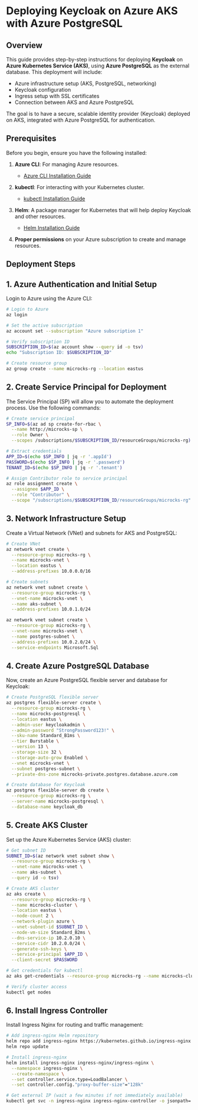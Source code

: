 # **Deploying Keycloak on Azure AKS with Azure PostgreSQL**

## **Overview**
This guide provides step-by-step instructions for deploying **Keycloak** on **Azure Kubernetes Service (AKS)**, using **Azure PostgreSQL** as the external database. This deployment will include:

- Azure infrastructure setup (AKS, PostgreSQL, networking)
- Keycloak configuration
- Ingress setup with SSL certificates
- Connection between AKS and Azure PostgreSQL

The goal is to have a secure, scalable identity provider (Keycloak) deployed on AKS, integrated with Azure PostgreSQL for authentication.

## **Prerequisites**
Before you begin, ensure you have the following installed:

1. **Azure CLI**: For managing Azure resources.
   - [Azure CLI Installation Guide](https://docs.microsoft.com/en-us/cli/azure/install-azure-cli)

2. **kubectl**: For interacting with your Kubernetes cluster.
   - [kubectl Installation Guide](https://kubernetes.io/docs/tasks/tools/install-kubectl/)

3. **Helm**: A package manager for Kubernetes that will help deploy Keycloak and other resources.
   - [Helm Installation Guide](https://helm.sh/docs/intro/install/)

4. **Proper permissions** on your Azure subscription to create and manage resources.

## **Deployment Steps**

## 1. Azure Authentication and Initial Setup

Login to Azure using the Azure CLI:

```sh
# Login to Azure
az login

# Set the active subscription
az account set --subscription "Azure subscription 1"

# Verify subscription ID
SUBSCRIPTION_ID=$(az account show --query id -o tsv)
echo "Subscription ID: $SUBSCRIPTION_ID"

# Create resource group
az group create --name microcks-rg --location eastus
```

## 2. Create Service Principal for Deployment
The Service Principal (SP) will allow you to automate the deployment process. Use the following commands:

```sh
# Create service principal
SP_INFO=$(az ad sp create-for-rbac \
  --name http://microcks-sp \
  --role Owner \
  --scopes /subscriptions/$SUBSCRIPTION_ID/resourceGroups/microcks-rg)

# Extract credentials
APP_ID=$(echo $SP_INFO | jq -r '.appId')
PASSWORD=$(echo $SP_INFO | jq -r '.password')
TENANT_ID=$(echo $SP_INFO | jq -r '.tenant')

# Assign Contributor role to service principal
az role assignment create \
  --assignee $APP_ID \
  --role "Contributor" \
  --scope "/subscriptions/$SUBSCRIPTION_ID/resourceGroups/microcks-rg"
```

## 3. Network Infrastructure Setup
Create a Virtual Network (VNet) and subnets for AKS and PostgreSQL:

```sh
# Create VNet
az network vnet create \
  --resource-group microcks-rg \
  --name microcks-vnet \
  --location eastus \
  --address-prefixes 10.0.0.0/16

# Create subnets
az network vnet subnet create \
  --resource-group microcks-rg \
  --vnet-name microcks-vnet \
  --name aks-subnet \
  --address-prefixes 10.0.1.0/24

az network vnet subnet create \
  --resource-group microcks-rg \
  --vnet-name microcks-vnet \
  --name postgres-subnet \
  --address-prefixes 10.0.2.0/24 \
  --service-endpoints Microsoft.Sql
```

## 4. Create Azure PostgreSQL Database
Now, create an Azure PostgreSQL flexible server and database for Keycloak:

```sh
# Create PostgreSQL flexible server
az postgres flexible-server create \
  --resource-group microcks-rg \
  --name microcks-postgresql \
  --location eastus \
  --admin-user keycloakadmin \
  --admin-password "StrongPassword123!" \
  --sku-name Standard_B1ms \
  --tier Burstable \
  --version 13 \
  --storage-size 32 \
  --storage-auto-grow Enabled \
  --vnet microcks-vnet \
  --subnet postgres-subnet \
  --private-dns-zone microcks-private.postgres.database.azure.com

# Create database for Keycloak
az postgres flexible-server db create \
  --resource-group microcks-rg \
  --server-name microcks-postgresql \
  --database-name keycloak_db
```

## 5. Create AKS Cluster
Set up the Azure Kubernetes Service (AKS) cluster:

```sh
# Get subnet ID
SUBNET_ID=$(az network vnet subnet show \
  --resource-group microcks-rg \
  --vnet-name microcks-vnet \
  --name aks-subnet \
  --query id -o tsv)

# Create AKS cluster
az aks create \
  --resource-group microcks-rg \
  --name microcks-cluster \
  --location eastus \
  --node-count 2 \
  --network-plugin azure \
  --vnet-subnet-id $SUBNET_ID \
  --node-vm-size Standard_B2ms \
  --dns-service-ip 10.2.0.10 \
  --service-cidr 10.2.0.0/24 \
  --generate-ssh-keys \
  --service-principal $APP_ID \
  --client-secret $PASSWORD

# Get credentials for kubectl
az aks get-credentials --resource-group microcks-rg --name microcks-cluster

# Verify cluster access
kubectl get nodes
```

## 6. Install Ingress Controller
Install Ingress Nginx for routing and traffic management:

```sh
# Add ingress-nginx Helm repository
helm repo add ingress-nginx https://kubernetes.github.io/ingress-nginx
helm repo update

# Install ingress-nginx
helm install ingress-nginx ingress-nginx/ingress-nginx \
  --namespace ingress-nginx \
  --create-namespace \
  --set controller.service.type=LoadBalancer \
  --set controller.config."proxy-buffer-size"="128k"

# Get external IP (wait a few minutes if not immediately available)
kubectl get svc -n ingress-nginx ingress-nginx-controller -o jsonpath='{.status.loadBalancer.ingress[0].ip}'
```

